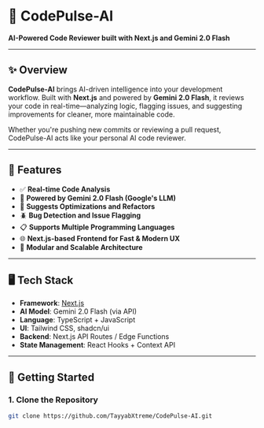# 🚀 CodePulse-AI

**AI-Powered Code Reviewer built with Next.js and Gemini 2.0 Flash**

---


## ✨ Overview

**CodePulse-AI** brings AI-driven intelligence into your development workflow. Built with **Next.js** and powered by **Gemini 2.0 Flash**, it reviews your code in real-time—analyzing logic, flagging issues, and suggesting improvements for cleaner, more maintainable code.

Whether you're pushing new commits or reviewing a pull request, CodePulse-AI acts like your personal AI code reviewer.

---

## 🔧 Features

* ✅ **Real-time Code Analysis**
* 🧠 **Powered by Gemini 2.0 Flash (Google's LLM)**
* 🧹 **Suggests Optimizations and Refactors**
* 🪲 **Bug Detection and Issue Flagging**
* 📋 **Supports Multiple Programming Languages**
* 🌐 **Next.js-based Frontend for Fast & Modern UX**
* 🧩 **Modular and Scalable Architecture**

---

## 🖥️ Tech Stack

* **Framework**: [Next.js](https://nextjs.org/)
* **AI Model**: Gemini 2.0 Flash (via API)
* **Language**: TypeScript + JavaScript
* **UI**: Tailwind CSS, shadcn/ui
* **Backend**: Next.js API Routes / Edge Functions
* **State Management**: React Hooks + Context API

---

## 🚀 Getting Started

### 1. Clone the Repository

```bash
git clone https://github.com/TayyabXtreme/CodePulse-AI.git
